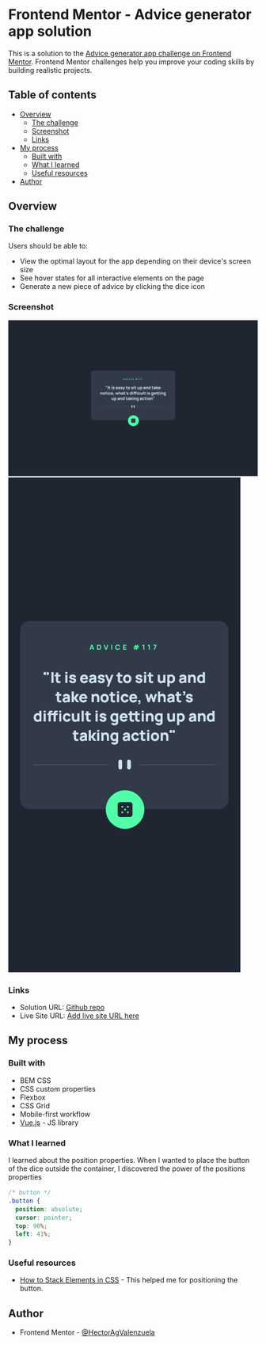 # Frontend Mentor - Advice generator app solution

This is a solution to the [Advice generator app challenge on Frontend Mentor](https://www.frontendmentor.io/challenges/advice-generator-app-QdUG-13db). Frontend Mentor challenges help you improve your coding skills by building realistic projects.

## Table of contents

- [Overview](#overview)
  - [The challenge](#the-challenge)
  - [Screenshot](#screenshot)
  - [Links](#links)
- [My process](#my-process)
  - [Built with](#built-with)
  - [What I learned](#what-i-learned)
  - [Useful resources](#useful-resources)
- [Author](#author)

## Overview

### The challenge

Users should be able to:

- View the optimal layout for the app depending on their device's screen size
- See hover states for all interactive elements on the page
- Generate a new piece of advice by clicking the dice icon

### Screenshot

![](./screenshots/ss-desktop.png)
![](./screenshots/ss-mobile.png)

### Links

- Solution URL: [Github repo](https://github.com/HectorAgValenzuela/advice-generator-app)
- Live Site URL: [Add live site URL here](https://your-live-site-url.com)

## My process

### Built with

- BEM CSS
- CSS custom properties
- Flexbox
- CSS Grid
- Mobile-first workflow
- [Vue.js](https://vuejs.org/) - JS library

### What I learned

I learned about the position properties. When I wanted to place the button of the dice outside the container, I discovered the power of the positions properties

```css
/* button */
.button {
  position: absolute;
  cursor: pointer;
  top: 90%;
  left: 41%;
}
```
### Useful resources

- [How to Stack Elements in CSS](https://css-tricks.com/how-to-stack-elements-in-css/) - This helped me for positioning the button.

## Author
- Frontend Mentor - [@HectorAgValenzuela](https://www.frontendmentor.io/profile/HectorAgValenzuela)

